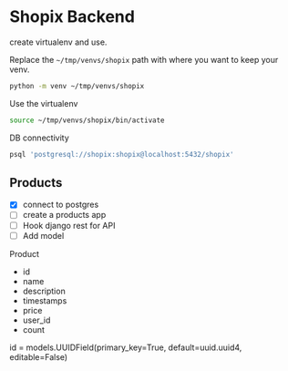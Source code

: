 # Shopix Backend

create virtualenv and use.

Replace the `~/tmp/venvs/shopix` path with where you want to keep your venv.

```sh
python -m venv ~/tmp/venvs/shopix
```

Use the virtualenv

```sh
source ~/tmp/venvs/shopix/bin/activate
```

DB connectivity

```sh
psql 'postgresql://shopix:shopix@localhost:5432/shopix'
```

## Products

- [x] connect to postgres
- [ ] create a products app
- [ ] Hook django rest for API
- [ ] Add model

Product

- id
- name
- description
- timestamps
- price
- user_id
- count

 id = models.UUIDField(primary_key=True, default=uuid.uuid4, editable=False)